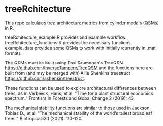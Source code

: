 # treeRchitecture
This repo calculates tree architecture metrics from cylinder models (QSMs) in R. 

treeRchitecture_example.R provides and example workflow.
treeRchitecture_functions.R provides the necessary functions.
example_data provides some QSMs to work with initially (currently in .mat format).

The QSMs must be built using Pasi Raumonen's TreeQSM https://github.com/InverseTampere/TreeQSM and the functions here are built from (and may be merged with) Allie Shenkins treestruct https://github.com/ashenkin/treestruct.

These functions can be used to explore architectural differences between trees, as in Verbeeck, Hans, et al. "Time for a plant structural economics spectrum." Frontiers in Forests and Global Change 2 (2019): 43.

The mechanical stability functions are similar to those used in Jackson, Tobias D., et al. "The mechanical stability of the world’s tallest broadleaf trees." Biotropica 53.1 (2021): 110-120.

